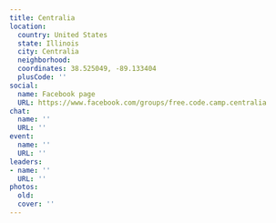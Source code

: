 ```yaml
---
title: Centralia
location:
  country: United States
  state: Illinois
  city: Centralia
  neighborhood: 
  coordinates: 38.525049, -89.133404
  plusCode: ''
social:
  name: Facebook page
  URL: https://www.facebook.com/groups/free.code.camp.centralia
chat:
  name: ''
  URL: ''
event:
  name: ''
  URL: ''
leaders:
- name: ''
  URL: ''
photos:
  old: 
  cover: ''
---
```

